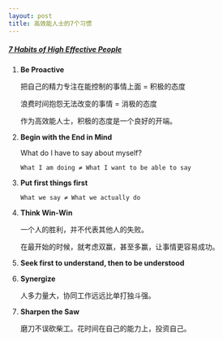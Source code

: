 ```yaml
---
layout: post
title: 高效能人士的7个习惯
---
```


##### [7 Habits of High Effective People](https://www.youtube.com/watch?v=ktlTxC4QG8g)

1. **Be Proactive**

   把自己的精力专注在能控制的事情上面 = 积极的态度

   浪费时间抱怨无法改变的事情 = 消极的态度

   作为高效能人士，积极的态度是一个良好的开端。

2. **Begin with the End in Mind**

   What do I have to say about myself?

   ```What I am doing ≠ What I want to be able to say```

3. **Put first things first**

   ```What we say ≠ What we actually do```

   

4. **Think Win-Win**

   一个人的胜利，并不代表其他人的失败。

   在最开始的时候，就考虑双赢，甚至多赢，让事情更容易成功。

5. **Seek first to understand, then to be understood**

6. **Synergize**

   人多力量大，协同工作远远比单打独斗强。

7. **Sharpen the Saw**

   磨刀不误砍柴工。花时间在自己的能力上，投资自己。